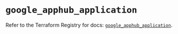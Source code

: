 # `google_apphub_application`

Refer to the Terraform Registry for docs: [`google_apphub_application`](https://registry.terraform.io/providers/hashicorp/google/6.19.0/docs/resources/apphub_application).
